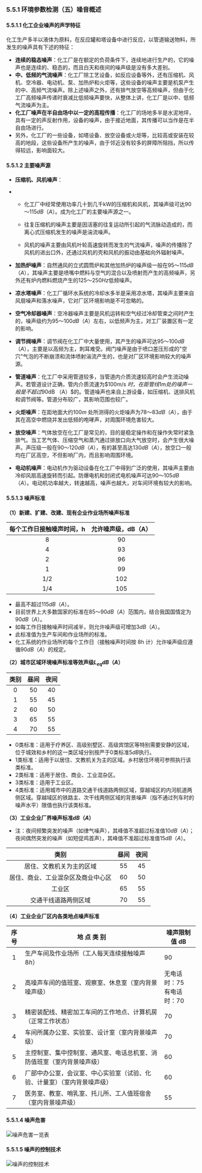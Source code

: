 ### 5.5.1 环境参数检测（五）噪音概述

#### 5.5.1.1 化工企业噪声的声学特征

​		化工生产多半以液体为原料，在反应罐和塔设备中进行反应，以管道输送物料，所发生的噪声具有下述的特征：

- **连续的稳态噪声**：化工厂是在额定的负荷条件下，连续地进行生产的，它的噪声也是连续的、稳态的，而且白天和夜间的噪声级是没有多大差别。
- **中、低频的气流噪声**：化工厂除工艺设备，如反应设备等外，还有压缩机、风机、空冷器、电动机、泵、加热炉和火炬等，这些设备的噪声主要是机泵产生的中、高频气流噪声。除上述噪声之外，还有排气放空等高频噪声，但由于化工厂高频噪声传递时衰减比低频噪声要快，从整体上讲，化工厂是以中、低频气流噪声为主。
- **化工厂噪声在半自由场中以一定的高程传播**：化工厂的场地多半是水泥地坪，具有一定的声反射作用，设备的噪声，由于接近地面，其传播可以当作是在半自由场进行。
- 另外，化工厂的一些设备，如塔设备、放空设备或火炬等，比较高或安装在较高的地段，这些设备所产生的噪声，由于邻近没有较多的屏障所阻挡，所以传得较远，影响面较大。

#### 5.5.1.2 主要噪声源

- **压缩机、风机噪声**：

- - 化工厂中经常使用功率几十到几千kW的压缩机和风机，其噪声级可达$90～115dB（A）$。成为化工厂的主要噪声源之一。

  - 往复压缩机的噪声主要是因活塞的往复运动所引起的气流脉动造成的，而离心式压缩机发生的噪声是湍流噪声。
  - 风机的噪声主要由风机叶轮高速旋转而发生的气流噪声，噪声的传播除了风机的进出口外，还通过风机的壳和风机的振动由基础向外辐射噪声。

- **加热炉噪声**：自然通风的立式圆筒炉和其他加热炉的噪声级一般在$95～115dB（A）$，其噪声主要是喷嘴中燃料与空气的混合以及喷射而产生的高频噪声，另外还有炉内燃料燃烧产生的$125～250Hz$低频噪声。

- **凉水塔噪声**：化工厂循环水系统的冷却水多半是采用凉水塔，其噪声主要来自风扇噪声和落水噪声，它对厂区环境影响是不可忽略的。

- **空气冷却器噪声**：空冷器噪声主要是风机运转和空气经过冷却管束之间时产生的，噪声级约为$95～100dB（A）$左右，以低频声为主，对工厂装置区有一定的影响。

- **调节阀噪声**：调节阀在化工厂中大量使用，其产生的噪声可达$95～100dB（A）$，主要是以高频为主，刺耳难受。阀门噪声是由于喷口差压形成的"空穴"气泡的不断崩溃和流体喷射湍流产生的，也是对厂区环境影响较大的噪声源。

- **管道噪声**：化工厂中采用管道较多，当管道内介质流速较高时会产生流动噪声。若管道设计正确，管内介质流速为$100m/s $时，在距管线$1m$处的噪声一般是不超过$90dB （A）$的。管道噪声也来自上游设备，如压缩机、送排风机和调节阀等。管道分布较广，其影响范围也较广。

- **火炬噪声**：在距地面大约$100m$ 处所测得的火炬噪声为$78～83dB（A）$，由于其在高空中燃烧并发出低频的咆哮声，对周围环境危害较大。

- **放空噪声**：气体放空在化工厂是常见的，目的是稳定操作和在操作失常时紧急排气。当工艺气体、压缩空气和蒸汽通过排放口向大气放空时，会产生很大噪声。声压级一般在$90～120dB（A）$，有的甚至高达$130dB（A）$，放空口一般均在厂区高空，不但影响厂内，而且影响周围环境。

- **电动机噪声**：电动机作为驱动设备在化工厂中得到广泛的使用，其噪声主要由冷却风扇高速旋转而引起。防爆电机和封闭式电机噪声可达$90～105dB（A）$。电动机功率越大，转速越高，噪声也越大，对车间环境有较大的影响。

#### 5.5.1.3 噪声标准

**（1）新建、扩建、改建、现有企业作业场所噪声标准**

| 每个工作日接触噪声时间，h | 允许噪声级，dB（A） |
| :-----------------------: | :-----------------: |
|             8             |         90          |
|             4             |         93          |
|             2             |         96          |
|             1             |         99          |
|            1/2            |         102         |
|            1/4            |         105         |

- 最高不超过$115dB（A）$。
- 目前世界上大多数国家的标准在$85～90dB（A）$范围内，结合我国国情定为$90dB（A）$。
- 如每工作日接触噪声时间减半，则允许噪声级可增加$3dB（A）$。
- 此标准值为生产车间和作业场所的标准。
- 化工系统的作业场所的每个工作日（接触噪声时间按 8h 计）允许噪声级应遵循$90dB（A）$的规定。

**（2）城市区域环境噪声标准等效声级$L_{eq}dB （A）$**

| 类别 | 昼间 | 夜间 |
| :--: | :--: | :--: |
|  0   |  50  |  40  |
|  1   |  55  |  45  |
|  2   |  60  |  50  |
|  3   |  65  |  55  |
|  4   |  70  |  55  |

- 0类标准：适用于疗养区、高级别墅区、高级宾馆区等特别需要安静的区域，位于城效和乡村的这一类区域分别按严于0类标准$5dB$执行。
- 1类标准：适用于以居住、文教机关为主的区域。乡村居住环境可参照执行该类标准。
- 2类标准：适用于居住、商业、工业混杂区。
- 3类标准：适用于工业区。
- 4类标准：适用城市中的道路交通干线道路两侧区域，穿越域区的内河航道两侧区域。穿越域区的铁路主、次干线两侧区域的背景噪声（指不通过列车时的噪声水平）限值也执行该类标准。

**（3）工业企业厂界噪声标准$dB（A）$**

- 注：夜间频繁突发的噪声（如律气噪声），其峰值不准超过标准值$10dB（A）$；夜间偶然突发的噪声（如短促鸡首声），其峰值不准超过标准值$15dB（A）$。

|                类别                | 昼间 | 夜间 |
| :--------------------------------: | :--: | :--: |
|      居住、文教机关为主的区域      |  55  |  45  |
| 居住、商业、工业混杂区及商业中心区 |  60  |  50  |
|               工业区               |  65  |  55  |
|        交通干线道路两侧区域        |  70  |  55  |

**（4）工业企业厂区内各类地点噪声标准**

| 序号 | 地 点 类 别                                                  | 噪声限制值 dB                 |
| :--: | ------------------------------------------------------------ | ----------------------------- |
|  1   | 生产车间及作业场所（工人每天连续接触噪声$8h$）               | 90                            |
|  2   | 高噪声车间的值班室、观察室、休息室（室内背景噪声级）         | 无电话时：75<br/>有电话时：70 |
|  3   | 精密装配线、精密加工车间的工作地点、计算机房（正常工作状态） | 70                            |
|  4   | 车间所属办公室、实验室、设计室（室内背景噪声级）             | 70                            |
|  5   | 主控制室、集中控制室、通风室、电话总机室、消防值班室（室内背景噪声级） | 60                            |
|  6   | 厂部中办公室，会议室、中心实验室（试验、化验、计量室）（室内背景噪声级） | 60                            |
|  7   | 医务室、教室、哨乳室、托儿所、工人值班宿舍（室内背景噪声级） | 55                            |

#### 5.5.1.4 噪声危害

![噪声危害一览表](https://gitee.com/beacondream/Dissertation/raw/master/Data/Images/Knowledges/噪声危害一览表.png)

#### 5.5.1.5 噪声的控制技术

![噪声的控制技术](https://gitee.com/beacondream/Dissertation/raw/master/Data/Images/Knowledges/噪声的控制技术.png)
